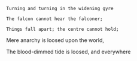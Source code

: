     Turning and turning in the widening gyre

    The falcon cannot hear the falconer;

    Things fall apart; the centre cannot hold;

Mere anarchy is loosed upon the world,

The blood-dimmed tide is loosed, and everywhere
